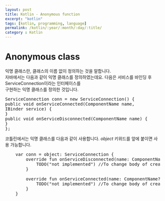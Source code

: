 ```yaml
---
layout: post
title: Kotlin - Anonymous function
excerpt: "kotlin"
tags: [kotlin, programming, language]
permalink: /kotlin/:year/:month/:day/:title/
category : Kotlin
---
```


# Anonymous class
익명 클래스란, 클래스의 이름 없이 정의하는 것을 말합니다.  
자바에서는 다음과 같이 익명 클래스를 정의하였는데요.  다음은 서비스를 바인딩 후 ServiceConnection이라는 인터페이스를  
구현하는 익명 클래스를 정의한 것입니다.


<pre class="prettyprint">
ServiceConnection conn = new ServiceConnection() {
public void onServiceConnected(ComponentName name,
IBinder service) {
}
public void onServiceDisconnected(ComponentName name) {
}
};
</pre>

코틀린에서는 익명 클래스를 다음과 같이 사용합니다. *object* 키위드를 앞에 붙이면 사용 가능합니다.
<pre class="prettyprint">
    var conn = object: ServiceConnection {
        override fun onServiceDisconnected(name: ComponentName?) {
            TODO("not implemented") //To change body of created functions use File | Settings | File Templates.
        }

        override fun onServiceConnected(name: ComponentName?, service: IBinder?) {
            TODO("not implemented") //To change body of created functions use File | Settings | File Templates.
        }
    }
</pre>